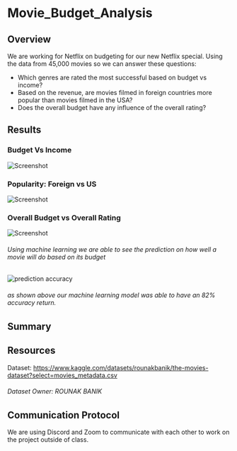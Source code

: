 # Movie_Budget_Analysis

## Overview
We are working for Netflix on budgeting for our new Netflix special. Using the data from 45,000 movies so we can answer these questions:
 - Which genres are rated the most successful based on budget vs income?
 - Based on the revenue, are movies filmed in foreign countries more popular than movies filmed in the USA?
 - Does the overall budget have any influence of the overall rating?

## Results

### Budget Vs Income
![Screenshot](https://github.com/tianiedwards98/Movies_Analysis/blob/main/Images/Screen%20Shot%202023-03-21%20at%206.35.21%20PM.png?raw=true)

### Popularity: Foreign vs US
![Screenshot](https://github.com/tianiedwards98/Movies_Analysis/blob/main/Images/Screen%20Shot%202023-03-21%20at%206.36.02%20PM.png?raw=true)

### Overall Budget vs Overall Rating 
![Screenshot](https://github.com/tianiedwards98/Movies_Analysis/blob/main/Images/Screen%20Shot%202023-03-22%20at%208.43.57%20PM.png?raw=true)

###### Using machine learning we are able to see the prediction on how well a movie will do based on its budget
![prediction accuracy](https://user-images.githubusercontent.com/114840416/227384280-1c010a56-d32d-4541-aeae-a65ca9b9bc46.PNG)
###### as shown above our machine learning model was able to have an 82% accuracy return.


## Summary


## Resources
Dataset: https://www.kaggle.com/datasets/rounakbanik/the-movies-dataset?select=movies_metadata.csv
###### Dataset Owner: ROUNAK BANIK

## Communication Protocol 
We are using Discord and Zoom to communicate with each other to work on the project outside of class.
